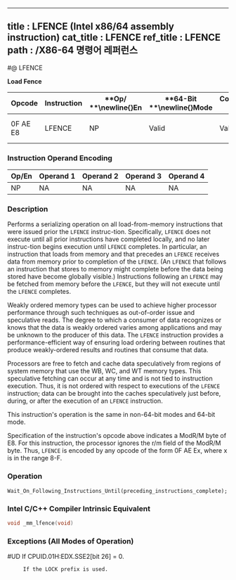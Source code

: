 ----------------------------
title : LFENCE (Intel x86/64 assembly instruction)
cat_title : LFENCE
ref_title : LFENCE
path : /X86-64 명령어 레퍼런스
----------------------------
#@ LFENCE

**Load Fence**

|**Opcode**|**Instruction**|**Op/ **\newline{}**En**|**64-Bit **\newline{}**Mode**|**Compat/**\newline{}**Leg Mode**|**Description**|
|----------|---------------|------------------------|-----------------------------|---------------------------------|---------------|
|0F AE E8|LFENCE|NP|Valid|Valid|Serializes load operations.|
### Instruction Operand Encoding


|Op/En|Operand 1|Operand 2|Operand 3|Operand 4|
|-----|---------|---------|---------|---------|
|NP|NA|NA|NA|NA|
### Description


Performs a serializing operation on all load-from-memory instructions that were issued prior the `LFENCE` instruc-tion. Specifically, `LFENCE` does not execute until all prior instructions have completed locally, and no later instruc-tion begins execution until `LFENCE` completes. In particular, an instruction that loads from memory and that precedes an `LFENCE` receives data from memory prior to completion of the `LFENCE`. (An `LFENCE` that follows an instruction that stores to memory might complete before the data being stored have become globally visible.) Instructions following an `LFENCE` may be fetched from memory before the `LFENCE`, but they will not execute until the `LFENCE` completes. 

Weakly ordered memory types can be used to achieve higher processor performance through such techniques as out-of-order issue and speculative reads. The degree to which a consumer of data recognizes or knows that the data is weakly ordered varies among applications and may be unknown to the producer of this data. The `LFENCE` instruction provides a performance-efficient way of ensuring load ordering between routines that produce weakly-ordered results and routines that consume that data.

Processors are free to fetch and cache data speculatively from regions of system memory that use the WB, WC, and WT memory types. This speculative fetching can occur at any time and is not tied to instruction execution. Thus, it is not ordered with respect to executions of the `LFENCE` instruction; data can be brought into the caches speculatively just before, during, or after the execution of an `LFENCE` instruction.

This instruction's operation is the same in non-64-bit modes and 64-bit mode.

Specification of the instruction's opcode above indicates a ModR/M byte of E8. For this instruction, the processor ignores the r/m field of the ModR/M byte. Thus, `LFENCE` is encoded by any opcode of the form 0F AE Ex, where x is in the range 8-F.


### Operation

```info-verb
Wait_On_Following_Instructions_Until(preceding_instructions_complete);
```

### Intel C/C++ Compiler Intrinsic Equivalent

```cpp
void _mm_lfence(void)
```
### Exceptions (All Modes of Operation)


#UD  If CPUID.01H:EDX.SSE2[bit 26] = 0.

         If the LOCK prefix is used.

